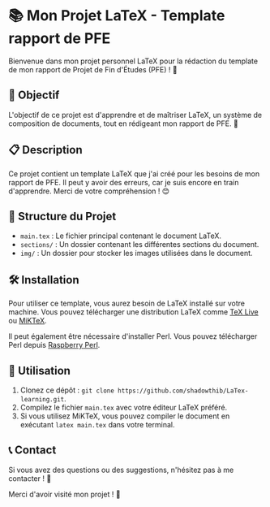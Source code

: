 # 📚 Mon Projet LaTeX - Template rapport de PFE

Bienvenue dans mon projet personnel LaTeX pour la rédaction du template de mon rapport de Projet de Fin d'Études (PFE) ! 🎉

## 🌟 Objectif

L'objectif de ce projet est d'apprendre et de maîtriser LaTeX, un système de composition de documents, tout en rédigeant mon rapport de PFE. 🚀

## 📋 Description

Ce projet contient un template LaTeX que j'ai créé pour les besoins de mon rapport de PFE. Il peut y avoir des erreurs, car je suis encore en train d'apprendre. Merci de votre compréhension ! 😊

## 📂 Structure du Projet

- `main.tex` : Le fichier principal contenant le document LaTeX.
- `sections/` : Un dossier contenant les différentes sections du document.
- `img/` : Un dossier pour stocker les images utilisées dans le document.

## 🛠️ Installation

Pour utiliser ce template, vous aurez besoin de LaTeX installé sur votre machine. Vous pouvez télécharger une distribution LaTeX comme [TeX Live](https://www.tug.org/texlive/) ou [MiKTeX](https://miktex.org/).

Il peut également être nécessaire d'installer Perl. Vous pouvez télécharger Perl depuis [Raspberry Perl](https://www.raspberryperl.org/).

## 🚀 Utilisation

1. Clonez ce dépôt : `git clone https://github.com/shadowthib/LaTex-learning.git`.
2. Compilez le fichier `main.tex` avec votre éditeur LaTeX préféré.
3. Si vous utilisez MiKTeX, vous pouvez compiler le document en exécutant `latex main.tex` dans votre terminal.

## 📞 Contact

Si vous avez des questions ou des suggestions, n'hésitez pas à me contacter ! 📧

Merci d'avoir visité mon projet ! 💖

